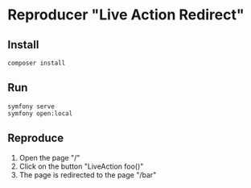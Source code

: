# Reproducer "Live Action Redirect"

## Install

```
composer install
```

## Run

```
symfony serve 
symfony open:local
```

## Reproduce

1. Open the page "/"
2. Click on the button "LiveAction foo()"
3. The page is redirected to the page "/bar"
